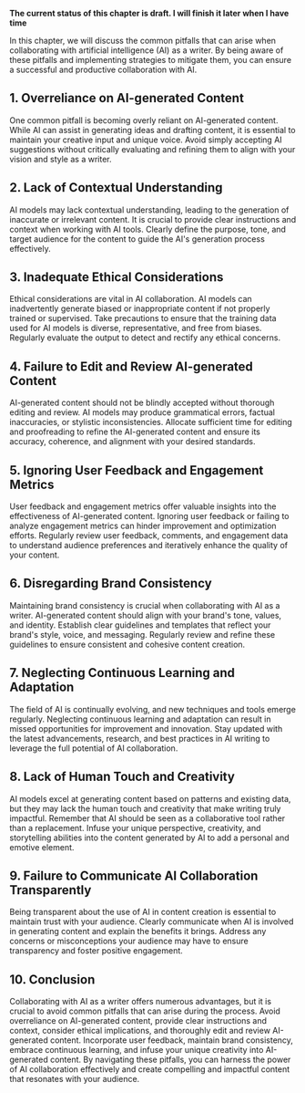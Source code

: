 **The current status of this chapter is draft. I will finish it later when I have time**

In this chapter, we will discuss the common pitfalls that can arise when collaborating with artificial intelligence (AI) as a writer. By being aware of these pitfalls and implementing strategies to mitigate them, you can ensure a successful and productive collaboration with AI.

**1. Overreliance on AI-generated Content**
-------------------------------------------

One common pitfall is becoming overly reliant on AI-generated content. While AI can assist in generating ideas and drafting content, it is essential to maintain your creative input and unique voice. Avoid simply accepting AI suggestions without critically evaluating and refining them to align with your vision and style as a writer.

**2. Lack of Contextual Understanding**
---------------------------------------

AI models may lack contextual understanding, leading to the generation of inaccurate or irrelevant content. It is crucial to provide clear instructions and context when working with AI tools. Clearly define the purpose, tone, and target audience for the content to guide the AI's generation process effectively.

**3. Inadequate Ethical Considerations**
----------------------------------------

Ethical considerations are vital in AI collaboration. AI models can inadvertently generate biased or inappropriate content if not properly trained or supervised. Take precautions to ensure that the training data used for AI models is diverse, representative, and free from biases. Regularly evaluate the output to detect and rectify any ethical concerns.

**4. Failure to Edit and Review AI-generated Content**
------------------------------------------------------

AI-generated content should not be blindly accepted without thorough editing and review. AI models may produce grammatical errors, factual inaccuracies, or stylistic inconsistencies. Allocate sufficient time for editing and proofreading to refine the AI-generated content and ensure its accuracy, coherence, and alignment with your desired standards.

**5. Ignoring User Feedback and Engagement Metrics**
----------------------------------------------------

User feedback and engagement metrics offer valuable insights into the effectiveness of AI-generated content. Ignoring user feedback or failing to analyze engagement metrics can hinder improvement and optimization efforts. Regularly review user feedback, comments, and engagement data to understand audience preferences and iteratively enhance the quality of your content.

**6. Disregarding Brand Consistency**
-------------------------------------

Maintaining brand consistency is crucial when collaborating with AI as a writer. AI-generated content should align with your brand's tone, values, and identity. Establish clear guidelines and templates that reflect your brand's style, voice, and messaging. Regularly review and refine these guidelines to ensure consistent and cohesive content creation.

**7. Neglecting Continuous Learning and Adaptation**
----------------------------------------------------

The field of AI is continually evolving, and new techniques and tools emerge regularly. Neglecting continuous learning and adaptation can result in missed opportunities for improvement and innovation. Stay updated with the latest advancements, research, and best practices in AI writing to leverage the full potential of AI collaboration.

**8. Lack of Human Touch and Creativity**
-----------------------------------------

AI models excel at generating content based on patterns and existing data, but they may lack the human touch and creativity that make writing truly impactful. Remember that AI should be seen as a collaborative tool rather than a replacement. Infuse your unique perspective, creativity, and storytelling abilities into the content generated by AI to add a personal and emotive element.

**9. Failure to Communicate AI Collaboration Transparently**
------------------------------------------------------------

Being transparent about the use of AI in content creation is essential to maintain trust with your audience. Clearly communicate when AI is involved in generating content and explain the benefits it brings. Address any concerns or misconceptions your audience may have to ensure transparency and foster positive engagement.

**10. Conclusion**
------------------

Collaborating with AI as a writer offers numerous advantages, but it is crucial to avoid common pitfalls that can arise during the process. Avoid overreliance on AI-generated content, provide clear instructions and context, consider ethical implications, and thoroughly edit and review AI-generated content. Incorporate user feedback, maintain brand consistency, embrace continuous learning, and infuse your unique creativity into AI-generated content. By navigating these pitfalls, you can harness the power of AI collaboration effectively and create compelling and impactful content that resonates with your audience.

